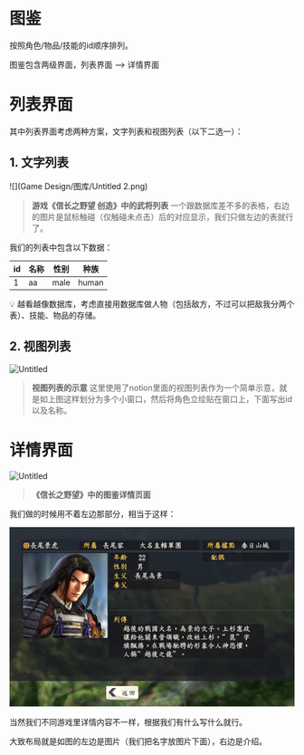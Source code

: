 # 图鉴

按照角色/物品/技能的id顺序排列。

图鉴包含两级界面，列表界面 —> 详情界面

# 列表界面

其中列表界面考虑两种方案，文字列表和视图列表（以下二选一）：

## 1. 文字列表

![](Game Design/图库/Untitled 2.png)

> **游戏《信长之野望 创造》中的武将列表**
一个跟数据库差不多的表格，右边的图片是鼠标触碰（仅触碰未点击）后的对应显示，我们只做左边的表就行了。
> 

我们的列表中包含以下数据：

| id | 名称 | 性别 | 种族 |
| --- | --- | --- | --- |
| 1 | aa | male | human |

<aside>
💡 越看越像数据库，考虑直接用数据库做人物（包括敌方，不过可以把敌我分两个表）、技能、物品的存储。

</aside>

## 2. 视图列表

![Untitled](Untitled%201%201.png)

> **视图列表的示意**
这里使用了notion里面的视图列表作为一个简单示意，就是如上图这样划分为多个小窗口，然后将角色立绘贴在窗口上，下面写出id以及名称。
> 

# 详情界面

![Untitled](Untitled%202%201.png)

> **《信长之野望》中的图鉴详情页面**
> 

我们做的时候用不着左边那部分，相当于这样：

![Untitled](Game%20Design/图库/Untitled%203.png)

当然我们不同游戏里详情内容不一样，根据我们有什么写什么就行。

大致布局就是如图的左边是图片（我们把名字放图片下面），右边是介绍。
